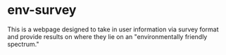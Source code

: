 # env-survey
This is a webpage designed to take in user information via survey format and provide results on where they lie on an "environmentally friendly spectrum."
